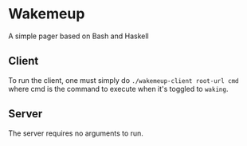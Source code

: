 # Wakemeup
A simple pager based on Bash and Haskell

## Client
To run the client, one must simply do `./wakemeup-client root-url cmd` where cmd is the command to execute when it's toggled to `waking`.

## Server
The server requires no arguments to run.
